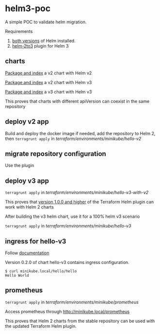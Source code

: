 # helm3-poc
A simple POC to validate helm migration.

Requirements
1. [both versions](https://medium.com/@Joachim8675309/install-helm3-helm2-on-macos-d65f61509799) of Helm installed.
1. [helm-2to3](https://github.com/helm/helm-2to3) plugin for Helm 3

## charts
[Package and index](https://github.com/lejeunen/helm3-poc/blob/master/charts/build-v2.sh) a v2 chart with Helm v2

[Package and index](https://github.com/lejeunen/helm3-poc/blob/master/charts/build-v2-with-v3.sh) a v2 chart with Helm v3

[Package and index](https://github.com/lejeunen/helm3-poc/blob/master/charts/build-v3.sh) a v3 chart with Helm v3

This proves that charts with different apiVersion can coexist in the same repository

## deploy v2 app
Build and deploy the docker image if needed, add the repository to Helm 2, then `terragrunt apply` in _terraform/environments/minikube/hello-v2_

## migrate repository configuration
Use the plugin 

## deploy v3 app
`terragrunt apply` in _terraform/environments/minikube/hello-v3-with-v2_

This proves that [version 1.0.0 and higher](https://github.com/hashicorp/terraform-provider-helm/blob/master/CHANGELOG.md#100-february-05-2020) of the Terraform Helm plugin can work with Helm 2 charts

After building the v3 helm chart, use it for a 100% helm v3 scenario

`terragrunt apply` in _terraform/environments/minikube/hello-v3_

## ingress for hello-v3
Follow [documentation](https://kubernetes.io/docs/tasks/access-application-cluster/ingress-minikube/)

Version 0.2.0 of chart hello-v3 contains ingress configuration.

```
$ curl minikube.local/hello/hello
Hello World
```

## prometheus
`terragrunt apply` in _terraform/environments/minikube/prometheus_

Access prometheus through http://minikube.local/prometheus

This proves that Helm 2 charts from the stable repository can be used with the updated Terraform Helm plugin.
